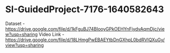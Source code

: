 # SI-GuidedProject-7176-1640582643
Dataset - https://drive.google.com/file/d/1kFguBJ74BIooyGPkOEHYnFjydvAqmDjc/view?usp=sharing
Video Link - https://drive.google.com/file/d/18LHmgPwEBAEYtbDnGXhpL0bdRVIQXuGy/view?usp=sharing
